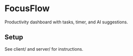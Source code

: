 # FocusFlow

Productivity dashboard with tasks, timer, and AI suggestions.

## Setup
See client/ and server/ for instructions.